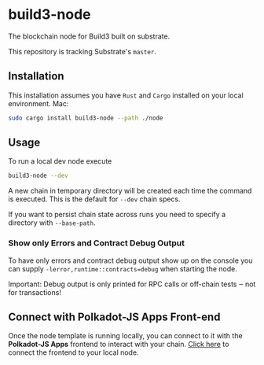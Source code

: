 # build3-node

The blockchain node for Build3 built on substrate.

This repository is tracking Substrate's `master`.

## Installation

This installation assumes you have `Rust` and `Cargo` installed on your local environment.
Mac:

```bash
sudo cargo install build3-node --path ./node
```

## Usage

To run a local dev node execute

```bash
build3-node --dev
```

A new chain in temporary directory will be created each time the command is
executed. This is the default for `--dev` chain specs.

If you want to persist chain state across runs you need to specify a directory with `--base-path`.

### Show only Errors and Contract Debug Output

To have only errors and contract debug output show up on the console you can
supply `-lerror,runtime::contracts=debug` when starting the node.

Important: Debug output is only printed for RPC calls or off-chain tests ‒ not for transactions!

## Connect with Polkadot-JS Apps Front-end

Once the node template is running locally, you can connect to it with the **Polkadot-JS Apps**
frontend to interact with your chain.
[Click here](https://polkadot.js.org/apps/#/explorer?rpc=ws://localhost:9944)
to connect the frontend to your local node.
